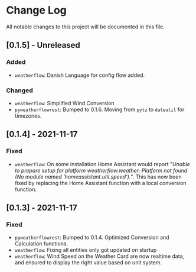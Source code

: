 # Change Log
All notable changes to this project will be documented in this file.

## [0.1.5] - Unreleased

### Added
- `weatherflow`: Danish Language for config flow added.

### Changed
- `weatherflow`: Simplified Wind Conversion
- `pyweatherflowrest`: Bumped to 0.1.6. Moving from `pytz` to `dateutil` for timezones.

## [0.1.4] - 2021-11-17

### Fixed
- `weatherflow`: On some installation Home Assistant would report "*Unable to prepare setup for platform weatherflow.weather: Platform not found (No module named 'homeassistant.util.speed').*". This has now been fixed by replacing the Home Assistant function with a local conversion function.

## [0.1.3] - 2021-11-17

### Fixed
- `pyweatherflowrest`: Bumped to 0.1.4. Optimized Conversion and Calculation functions.
- `weatherflow`: Fixing all entities only got updated on startup
- `weatherflow`: Wind Speed on the Weather Card are now realtime data, and ensured to display the right value based on unit system.
